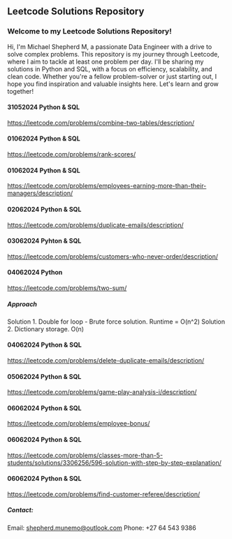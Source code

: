 ## Leetcode Solutions Repository

### Welcome to my Leetcode Solutions Repository!

Hi, I'm Michael Shepherd M, a passionate Data Engineer with a drive to solve complex problems. 
This repository is my journey through Leetcode, where I aim to tackle at least one problem per day. I'll be sharing my solutions in Python and SQL, with a focus on efficiency, scalability, and clean code. Whether you're a fellow problem-solver or just starting out, I hope you find inspiration and valuable insights here. Let's learn and grow together!


#### 31052024 Python & SQL
https://leetcode.com/problems/combine-two-tables/description/


#### 01062024 Python & SQL
https://leetcode.com/problems/rank-scores/


#### 01062024 Python & SQL
https://leetcode.com/problems/employees-earning-more-than-their-managers/description/

#### 02062024 Python & SQL
https://leetcode.com/problems/duplicate-emails/description/

#### 03062024 Pyhton & SQL
https://leetcode.com/problems/customers-who-never-order/description/

#### 04062024 Python
https://leetcode.com/problems/two-sum/
##### Approach 
 Solution 1. Double for loop - Brute force solution. Runtime = O(n^2)
 Solution 2. Dictionary storage. O(n)

#### 04062024 Python & SQL
https://leetcode.com/problems/delete-duplicate-emails/description/

 #### 05062024 Python & SQL
 https://leetcode.com/problems/game-play-analysis-i/description/

#### 06062024 Python & SQL
https://leetcode.com/problems/employee-bonus/

#### 06062024 Python & SQL
https://leetcode.com/problems/classes-more-than-5-students/solutions/3306256/596-solution-with-step-by-step-explanation/

#### 06062024 Python & SQL
https://leetcode.com/problems/find-customer-referee/description/








##### Contact:
Email: shepherd.munemo@outlook.com
Phone: +27 64 543 9386